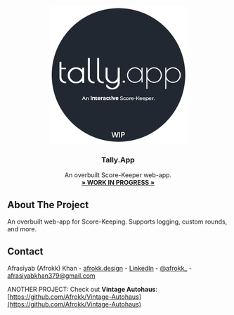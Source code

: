 <br />
<div align="center">
  <a href="">
    <img src="assets/clip.png" alt="Logo" width="315" height="315">
  </a>

  <h3 align="center">Tally.App</h3>

  <p align="center">
    An overbuilt Score-Keeper web-app.
    <br />
    <a href="" target="_blank"><strong>» WORK IN PROGRESS »</strong></a>
    <br />
  </p>
</div>

## About The Project

An overbuilt web-app for Score-Keeping. Supports logging, custom rounds, and more.


## Contact

Afrasiyab (Afrokk) Khan -  [afrokk.design](https://afrokk.design/home) - [LinkedIn](https://www.linkedin.com/in/afrasiyab-k/) - [@afrokk_](https://www.instagram.com/afrokk_/) - afrasiyabkhan379@gmail.com

ANOTHER PROJECT: Check out <strong>Vintage Autohaus</strong>: [https://github.com/Afrokk/Vintage-Autohaus](https://github.com/Afrokk/Vintage-Autohaus)
